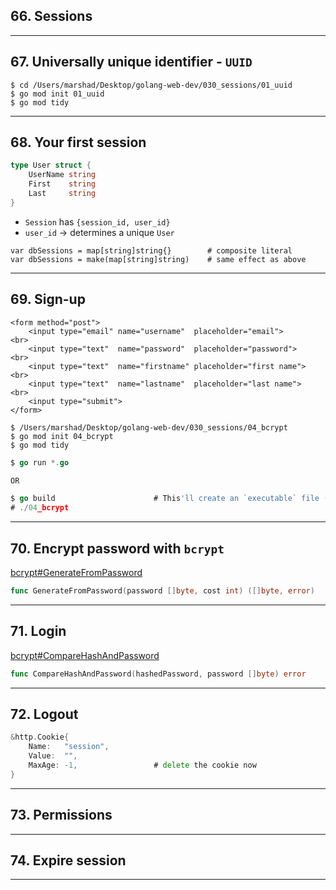 ## 66. Sessions

***

## 67. Universally unique identifier - `UUID`

```
$ cd /Users/marshad/Desktop/golang-web-dev/030_sessions/01_uuid
$ go mod init 01_uuid
$ go mod tidy
``` 

***

## 68. Your first session

```go
type User struct {
	UserName string
	First    string
	Last     string
}
```

* `Session` has `{session_id, user_id}`
* `user_id` -> determines a unique `User`

```
var dbSessions = map[string]string{}        # composite literal
var dbSessions = make(map[string]string)    # same effect as above
```
***


## 69. Sign-up

```
<form method="post">
    <input type="email" name="username"  placeholder="email">      <br>
    <input type="text"  name="password"  placeholder="password">   <br>
    <input type="text"  name="firstname" placeholder="first name"> <br>
    <input type="text"  name="lastname"  placeholder="last name">  <br>
    <input type="submit">
</form>
```

```
$ /Users/marshad/Desktop/golang-web-dev/030_sessions/04_bcrypt
$ go mod init 04_bcrypt
$ go mod tidy
```

```go
$ go run *.go

OR

$ go build                      # This'll create an `executable` file (04_bcrypt) in the same folder
# ./04_bcrypt
```

***

## 70. Encrypt password with `bcrypt`

[bcrypt#GenerateFromPassword](https://pkg.go.dev/golang.org/x/crypto/bcrypt#GenerateFromPassword)
```go
func GenerateFromPassword(password []byte, cost int) ([]byte, error)
```

***

## 71. Login

[bcrypt#CompareHashAndPassword](https://pkg.go.dev/golang.org/x/crypto/bcrypt#CompareHashAndPassword)
```go
func CompareHashAndPassword(hashedPassword, password []byte) error
```

***

## 72. Logout

```go
&http.Cookie{
    Name:   "session",
    Value:  "",
	MaxAge: -1,                 # delete the cookie now
}
```

***

## 73. Permissions

***

## 74. Expire session

***
